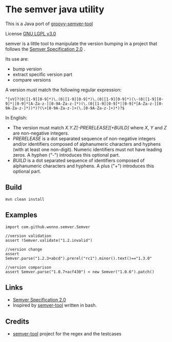 The semver java utility
=========================

This is a Java port of [groovy-semver-tool](https://github.com/Wonno/groovy-semver-tool) 

License [GNU LGPL v3.0](https://github.com/musk/java-semver-tool/blob/main/LICENSE)

semver is a little tool to manipulate the version bumping in a project that follows the [Semver Specification 2.0](https://semver.org/spec/v2.0.0.html) .

Its use are:
  - bump version
  - extract specific version part
  - compare versions

A  version must match the following regular expression:
```
^[vV]?(0|[1-9][0-9]*)\.(0|[1-9][0-9]*)\.(0|[1-9][0-9]*)(\-(0|[1-9][0-9]*|[0-9]*[A-Za-z-][0-9A-Za-z-]*)(\.(0|[1-9][0-9]*|[0-9]*[A-Za-z-][0-9A-Za-z-]*))*)?(\+[0-9A-Za-z-]+(\.[0-9A-Za-z-]+)*)?$
```

In English:
- The version must match _X.Y.Z[-PRERELEASE][+BUILD]_ where _X_, _Y_ and _Z_ are non-negative integers.
- _PRERELEASE_ is a dot separated sequence of non-negative integers and/or identifiers composed of alphanumeric 
  characters and hyphens (with at least one non-digit). Numeric identifiers must not have leading zeros. A hyphen 
  (\"-\") introduces this optional part.
- _BUILD_ is a dot separated sequence of identifiers composed of alphanumeric characters and hyphens. A plus ("+") 
  introduces this optional part.

## Build
```
mvn clean install
```
     
## Examples
```$groovy
import com.github.wonno.semver.Semver

//version validation
assert !Semver.validate("1.2.invalid")

//version change
assert Semver.parse("1.2.3+abcd").prerel("rc1").minor().text()=="1.3.0"

//version comparison
assert Semver.parse("1.0.7+acf430") < new Semver("1.0.6").patch()
```

## Links
* [Semver Specification 2.0](https://semver.org/spec/v2.0.0.html) 
* Inspired by [semver-tool](https://github.com/fsaintjacques/semver-tool/) written in bash.

## Credits
*  [semver-tool](https://github.com/fsaintjacques/semver-tool/) project for the regex and the testcases
